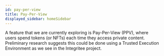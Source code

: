 ```yaml
---
id: pay-per-view
title: Pay-Per-View
displayed_sidebar: homeSidebar
---
```


A feature that we are currently exploring is Pay-Per-View (PPV), where users spend tokens (or NFTs) each time they access private content. 
Preliminary research suggests this could be done using a Trusted Execution Environment as we see in the Integritee project.
